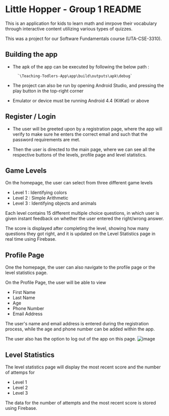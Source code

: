 ﻿# Little Hopper - Group 1 README
 
 This is an application for kids to learn math and imrpove their vocabulary through interactive content utilizing various types of quizzes. 
 
 This was a project for our Software Fundamentals course (UTA-CSE-3310). 


## Building the app

- The apk of the app can be executed by following the below path :

        `\Teaching-Todlers-App\app\build\outputs\apk\debug`
    
- The project can also be run by opening Android Studio, and pressing the play button in the top-right corner

- Emulator or device must be running Android 4.4 (KitKat) or above

## Register / Login

- The user will be greeted upon by a registration page, where the app will verify to make sure he enters the correct email and such that the password requirements are met.

- Then the user is directed to the main page, where we can see all the respective buttons of the levels, profile page and level statistics.



## Game Levels

On the homepage, the user can select from three different game levels
 - Level 1 : Identifying colors
 - Level 2 : Simple Arithmetic 
 - Level 3 : Identifying objects and animals
 
 Each level contains 15 different multiple choice questions, in which user is given instant feedback on whether the user entered the right/wrong answer.

The score is displayed after completing the level, showing how many questions they got right, and it is updated on the Level Statistics page in real time using Firebase.
 
 

## Profile Page 
One the homepage, the user can also navigate to the profile page or the level statistics page.

On the Profile Page, the user will be able to view

- First Name
- Last Name
- Age
- Phone Number
- Email Address

The user's name and email address is entered during the registration process, while the age and phone number can be added within the app.

The user also has the option to log out of the app on this page.
![image](https://user-images.githubusercontent.com/55814483/127751589-2703ef2c-ad13-4239-a824-f8dcedc78412.png)


## Level Statistics

The level statistics page will display the most recent score and the number of attemps for

- Level 1
- Level 2
- Level 3

The data for the number of attempts and the most recent score is stored using Firebase.



